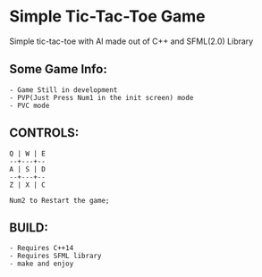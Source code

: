 # Simple Tic-Tac-Toe Game

Simple tic-tac-toe with AI made out of C++ and SFML(2.0) Library

## Some Game Info:
	- Game Still in development
	- PVP(Just Press Num1 in the init screen) mode
	- PVC mode

## CONTROLS: 
	Q | W | E
	--+---+--
	A | S | D
	--+---+--
	Z | X | C

	Num2 to Restart the game;

## BUILD:
	- Requires C++14 
	- Requires SFML library
	- make and enjoy
